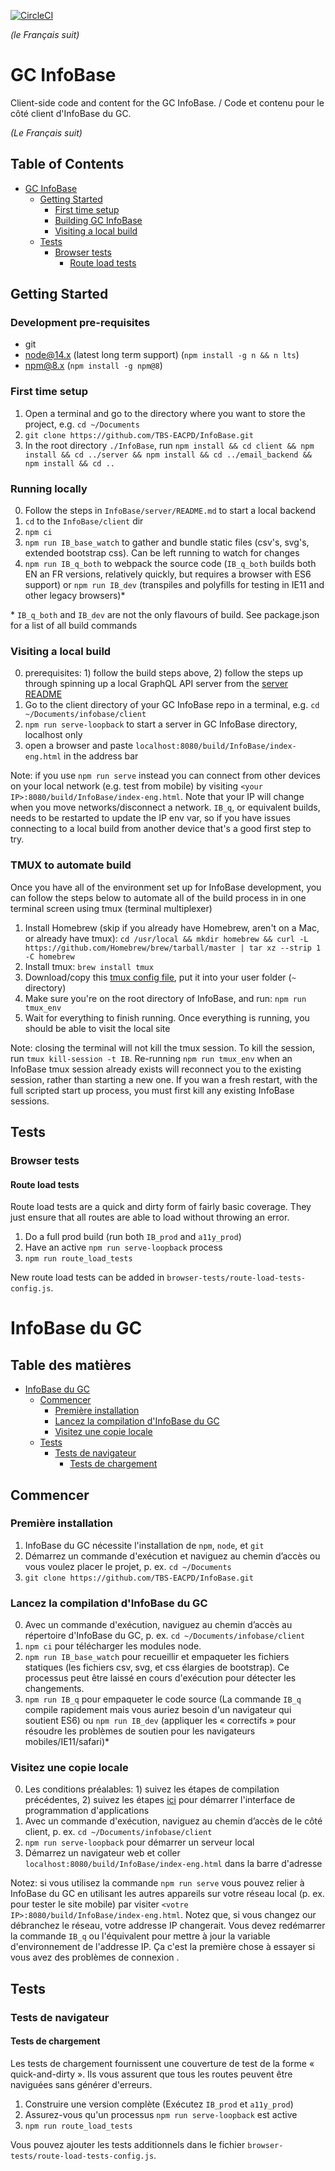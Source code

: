 [![CircleCI](https://circleci.com/gh/TBS-EACPD/infobase.svg?style=shield)](https://circleci.com/gh/TBS-EACPD/infobase)

_(le Français suit)_

# GC InfoBase

Client-side code and content for the GC InfoBase. / Code et contenu pour le côté client d'InfoBase du GC.

_(Le Français suit)_

## Table of Contents

- [GC InfoBase](#gc-infobase)
  - [Getting Started](#getting-started)
    - [First time setup](#first-time-setup)
    - [Building GC InfoBase](#building-the-infobase)
    - [Visiting a local build](#visiting-a-local-build)
  - [Tests](#tests)
    - [Browser tests](#browser-tests)
      - [Route load tests](#route-load-tests)

## Getting Started

### Development pre-requisites

- git
- node@14.x (latest long term support) (`npm install -g n && n lts`)
- npm@8.x (`npm install -g npm@8`)

### First time setup

1. Open a terminal and go to the directory where you want to store the project, e.g. `cd ~/Documents`
2. `git clone https://github.com/TBS-EACPD/InfoBase.git`
3. In the root directory `./InfoBase`, run `npm install && cd client && npm install && cd ../server && npm install && cd ../email_backend && npm install && cd ..`

### Running locally

0. Follow the steps in `InfoBase/server/README.md` to start a local backend
1. `cd` to the `InfoBase/client` dir
2. `npm ci`
3. `npm run IB_base_watch` to gather and bundle static files (csv's, svg's, extended bootstrap css). Can be left running to watch for changes
4. `npm run IB_q_both` to webpack the source code (`IB_q_both` builds both EN an FR versions, relatively quickly, but requires a browser with ES6 support) or `npm run IB_dev` (transpiles and polyfills for testing in IE11 and other legacy browsers)\*

\* `IB_q_both` and `IB_dev` are not the only flavours of build. See package.json for a list of all build commands

### Visiting a local build

0. prerequisites: 1) follow the build steps above, 2) follow the steps up through spinning up a local GraphQL API server from the [server README](https://github.com/TBS-EACPD/InfoBase/blob/master/server/README.md)
1. Go to the client directory of your GC InfoBase repo in a terminal, e.g. `cd ~/Documents/infobase/client`
2. `npm run serve-loopback` to start a server in GC InfoBase directory, localhost only
3. open a browser and paste `localhost:8080/build/InfoBase/index-eng.html` in the address bar

Note: if you use `npm run serve` instead you can connect from other devices on your local network (e.g. test from mobile) by visiting `<your IP>:8080/build/InfoBase/index-eng.html`. Note that your IP will change when you move networks/disconnect a network. `IB_q`, or equivalent builds, needs to be restarted to update the IP env var, so if you have issues connecting to a local build from another device that's a good first step to try.

### TMUX to automate build

Once you have all of the environment set up for InfoBase development, you can follow the steps below to automate all of the build process in in one terminal screen using tmux (terminal multiplexer)

1. Install Homebrew (skip if you already have Homebrew, aren't on a Mac, or already have tmux): `cd /usr/local && mkdir homebrew && curl -L https://github.com/Homebrew/brew/tarball/master | tar xz --strip 1 -C homebrew`
2. Install tmux: `brew install tmux`
3. Download/copy this [tmux config file](https://github.com/Stephen-ONeil/.dotfiles/blob/master/common/tmux/.tmux.conf), put it into your user folder (`~` directory)
4. Make sure you're on the root directory of InfoBase, and run: `npm run tmux_env`
5. Wait for everything to finish running. Once everything is running, you should be able to visit the local site

Note: closing the terminal will not kill the tmux session. To kill the session, run `tmux kill-session -t IB`. Re-running `npm run tmux_env` when an InfoBase tmux session already exists will reconnect you to the existing session, rather than starting a new one. If you wan a fresh restart, with the full scripted start up process, you must first kill any existing InfoBase sessions.

## Tests

### Browser tests

#### Route load tests

Route load tests are a quick and dirty form of fairly basic coverage. They just ensure that all routes are able to load without throwing an error.

1. Do a full prod build (run both `IB_prod` and `a11y_prod`)
2. Have an active `npm run serve-loopback` process
3. `npm run route_load_tests`

New route load tests can be added in `browser-tests/route-load-tests-config.js`.

# InfoBase du GC

## Table des matières

- [InfoBase du GC](#infobase-du-gc)
  - [Commencer](#commencer)
    - [Première installation](#premi%c3%a8re-installation)
    - [Lancez la compilation d'InfoBase du GC](#lancez-la-compilation-de-gc-infobase)
    - [Visitez une copie locale](#visitez-une-copie-locale)
  - [Tests](#tests-1)
    - [Tests de navigateur](#tests-de-navigateur)
      - [Tests de chargement](#tests-de-chargement)

## Commencer

### Première installation

1. InfoBase du GC nécessite l'installation de `npm`, `node`, et `git`
2. Démarrez un commande d'exécution et naviguez au chemin d’accès ou vous voulez placer le projet, p. ex. `cd ~/Documents`
3. `git clone https://github.com/TBS-EACPD/InfoBase.git`

### Lancez la compilation d'InfoBase du GC

0. Avec un commande d'exécution, naviguez au chemin d’accès au répertoire d'InfoBase du GC, p. ex. `cd ~/Documents/infobase/client`
1. `npm ci` pour télécharger les modules node.
2. `npm run IB_base_watch` pour recueillir et empaqueter les fichiers statiques (les fichiers csv, svg, et css élargies de bootstrap). Ce processus peut être laissé en cours d'exécution pour détecter les changements.
3. `npm run IB_q` pour empaqueter le code source (La commande `IB_q` compile rapidement mais vous auriez besoin d'un navigateur qui soutient ES6) ou `npm run IB_dev` (appliquer les « correctifs » pour résoudre les problèmes de soutien pour les navigateurs mobiles/IE11/safari)\*

### Visitez une copie locale

0. Les conditions préalables: 1) suivez les étapes de compilation précédentes, 2) suivez les étapes [ici](https://github.com/TBS-EACPD/InfoBase/blob/master/server/README.md) pour démarrer l'interface de programmation d'applications
1. Avec un commande d'exécution, naviguez au chemin d’accès de le côté client, p. ex. `cd ~/Documents/infobase/client`
2. `npm run serve-loopback` pour démarrer un serveur local
3. Démarrez un navigateur web et coller `localhost:8080/build/InfoBase/index-eng.html` dans la barre d'adresse

Notez: si vous utilisez la commande `npm run serve` vous pouvez relier à InfoBase du GC en utilisant les autres appareils sur votre réseau local (p. ex. pour tester le site mobile) par visiter `<votre IP>:8080/build/InfoBase/index-eng.html`. Notez que, si vous changez our débranchez le réseau, votre addresse IP changerait. Vous devez redémarrer la commande `IB_q` ou l'équivalent pour mettre à jour la variable d'environnement de l'addresse IP. Ça c'est la première chose à essayer si vous avez des problèmes de connexion .

## Tests

### Tests de navigateur

#### Tests de chargement

Les tests de chargement fournissent une couverture de test de la forme « quick-and-dirty ». Ils vous assurent que tous les routes peuvent être naviguées sans générer d'erreurs.

1. Construire une version complète (Exécutez `IB_prod` et `a11y_prod`)
2. Assurez-vous qu'un processus `npm run serve-loopback` est active
3. `npm run route_load_tests`

Vous pouvez ajouter les tests additionnels dans le fichier `browser-tests/route-load-tests-config.js`.
